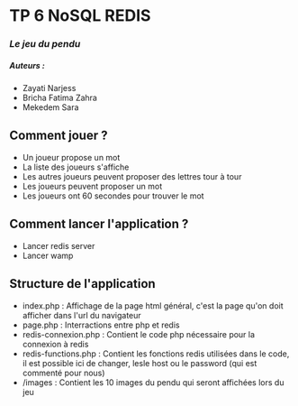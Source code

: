 # TP 6 NoSQL REDIS 

### _Le jeu du pendu_

##### Auteurs :
- Zayati Narjess
- Bricha Fatima Zahra
- Mekedem Sara

## Comment jouer ?

- Un joueur propose un mot
- La liste des joueurs s'affiche
- Les autres joueurs peuvent proposer des lettres tour à tour
- Les joueurs peuvent proposer un mot 
- Les joueurs ont 60 secondes pour trouver le mot

## Comment lancer l'application ? 

- Lancer redis server
- Lancer wamp

## Structure de l'application

- index.php : Affichage de la page html général, c'est la page qu'on doit afficher dans l'url du navigateur
- page.php : Interractions entre php et redis
- redis-connexion.php : Contient le code php nécessaire pour la connexion à redis
- redis-functions.php : Contient les fonctions redis utilisées dans le code, il est possible ici de changer, lesle host ou le password (qui est commenté pour nous)
- /images : Contient les 10 images du pendu qui seront affichées lors du jeu
